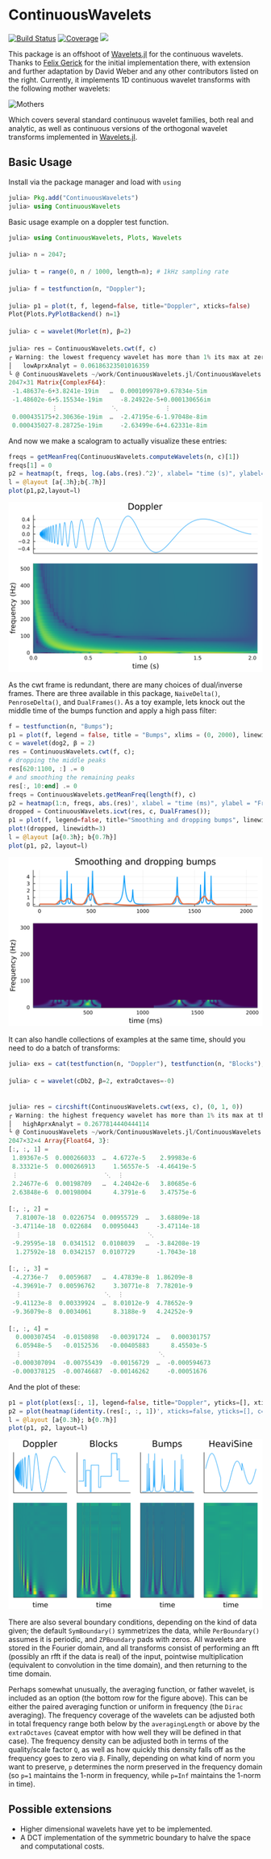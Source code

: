 # ContinuousWavelets

[![Build Status](https://travis-ci.com/dsweber2/ContinuousWavelets.jl.svg?branch=master)](https://travis-ci.com/dsweber2/ContinuousWavelets.jl)
[![Coverage](https://codecov.io/gh/dsweber2/ContinuousWavelets.jl/branch/master/graph/badge.svg)](https://codecov.io/gh/dsweber2/ContinuousWavelets.jl)
[![](https://img.shields.io/badge/docs-dev-blue.svg)](https://dsweber2.github.io/ContinuousWavelets.jl/dev/)

This package is an offshoot of [Wavelets.jl](https://github.com/JuliaDSP/Wavelets.jl) for the continuous wavelets.
Thanks to [Felix Gerick](https://github.com/fgerick) for the initial implementation there, with extension and further adaptation by David Weber and any other contributors listed on the right.
Currently, it implements 1D continuous wavelet transforms with the following mother wavelets:

![Mothers](https://dsweber2.github.io/ContinuousWavelets.jl/dev/mothers.svg)

Which covers several standard continuous wavelet families, both real and analytic, as well as continuous versions of the orthogonal wavelet transforms implemented in [Wavelets.jl](https://github.com/JuliaDSP/Wavelets.jl).

## Basic Usage

Install via the package manager and load with `using`

```julia
julia> Pkg.add("ContinuousWavelets")
julia> using ContinuousWavelets
```

Basic usage example on a doppler test function.

```julia
julia> using ContinuousWavelets, Plots, Wavelets

julia> n = 2047;

julia> t = range(0, n / 1000, length=n); # 1kHz sampling rate

julia> f = testfunction(n, "Doppler");

julia> p1 = plot(t, f, legend=false, title="Doppler", xticks=false)
Plot{Plots.PyPlotBackend() n=1}

julia> c = wavelet(Morlet(π), β=2)

julia> res = ContinuousWavelets.cwt(f, c)
┌ Warning: the lowest frequency wavelet has more than 1% its max at zero, so it may not be analytic. Think carefully
│   lowAprxAnalyt = 0.06186323501016359
└ @ ContinuousWavelets ~/work/ContinuousWavelets.jl/ContinuousWavelets.jl/src/sanityChecks.jl:6
2047×31 Matrix{ComplexF64}:
 -1.48637e-6+3.8241e-19im   …  0.000109978+9.67834e-5im
 -1.48602e-6+5.15534e-19im     -8.24922e-5+0.000130656im
            ⋮               ⋱             ⋮
 0.000435175+2.30636e-19im  …  -2.47195e-6-1.97048e-8im
 0.000435027-8.28725e-19im     -2.63499e-6+4.62331e-8im
```

And now we make a scalogram to actually visualize these entries:

```julia
freqs = getMeanFreq(ContinuousWavelets.computeWavelets(n, c)[1])
freqs[1] = 0
p2 = heatmap(t, freqs, log.(abs.(res).^2)', xlabel= "time (s)", ylabel="frequency (Hz)", colorbar=false, c=cgrad(:viridis, scale=:log10))
l = @layout [a{.3h};b{.7h}]
plot(p1,p2,layout=l)
```

![Doppler](/docs/doppler.svg)

As the cwt frame is redundant, there are many choices of dual/inverse frames. There are three available in this package, `NaiveDelta()`, `PenroseDelta()`, and `DualFrames()`. As a toy example, lets knock out the middle time of the bumps function and apply a high pass filter:

```julia
f = testfunction(n, "Bumps");
p1 = plot(f, legend = false, title = "Bumps", xlims = (0, 2000), linewidth = 2)
c = wavelet(dog2, β = 2)
res = ContinuousWavelets.cwt(f, c);
# dropping the middle peaks
res[620:1100, :] .= 0
# and smoothing the remaining peaks
res[:, 10:end] .= 0
freqs = ContinuousWavelets.getMeanFreq(length(f), c)
p2 = heatmap(1:n, freqs, abs.(res)', xlabel = "time (ms)", ylabel = "Frequency (Hz)", colorbar = false, c = :viridis)
dropped = ContinuousWavelets.icwt(res, c, DualFrames());
p1 = plot(f, legend=false, title="Smoothing and dropping bumps", linewidth=2)
plot!(dropped, linewidth=3)
l = @layout [a{0.3h}; b{0.7h}]
plot(p1, p2, layout=l)
```

![Bumps](/docs/bumps.svg)

It can also handle collections of examples at the same time, should you need to do a batch of transforms:

```julia
julia> exs = cat(testfunction(n, "Doppler"), testfunction(n, "Blocks"), testfunction(n, "Bumps"), testfunction(n, "HeaviSine"), dims=2);

julia> c = wavelet(cDb2, β=2, extraOctaves=-0)


julia> res = circshift(ContinuousWavelets.cwt(exs, c), (0, 1, 0))
┌ Warning: the highest frequency wavelet has more than 1% its max at the end, so it may not be analytic. Think carefully
│   highAprxAnalyt = 0.2677814440444114
└ @ ContinuousWavelets ~/work/ContinuousWavelets.jl/ContinuousWavelets.jl/src/sanityChecks.jl:10
2047×32×4 Array{Float64, 3}:
[:, :, 1] =
 1.89367e-5  0.000266033  …  4.6727e-5    2.99983e-6
 8.33321e-5  0.000266913     1.56557e-5  -4.46419e-5
 ⋮                        ⋱  ⋮
 2.24677e-6  0.00198709   …  4.24042e-6   3.80685e-6
 2.63848e-6  0.00198004      4.3791e-6    3.47575e-6

[:, :, 2] =
  7.81007e-18  0.0226754  0.00955729  …   3.68809e-18
 -3.47114e-18  0.022684   0.00950443     -3.47114e-18
  ⋮                                   ⋱
 -9.29595e-18  0.0341512  0.0108039   …  -3.84208e-19
  1.27592e-18  0.0342157  0.0107729      -1.7043e-18

[:, :, 3] =
 -4.2736e-7   0.0059687   …  4.47839e-8  1.86209e-8
 -4.39691e-7  0.00596762     3.30771e-8  7.78201e-9
  ⋮                       ⋱  ⋮
 -9.41123e-8  0.00339924  …  8.01012e-9  4.78652e-9
 -9.36079e-8  0.0034061      8.3188e-9   4.24252e-9

[:, :, 4] =
  0.000307454  -0.0150898   -0.00391724  …   0.000301757
  6.05948e-5   -0.0152536   -0.00405883      8.45503e-5
  ⋮                                      ⋱
 -0.000307094  -0.00755439  -0.00156729  …  -0.000594673
 -0.000378125  -0.00746687  -0.00146262     -0.00051676
```

And the plot of these:

```julia
p1 = plot(plot(exs[:, 1], legend=false, title="Doppler", yticks=[], xticks=[], linewidth=2), plot(exs[:, 2], legend=false, title="Blocks", yticks=[], xticks=[], linewidth=2), plot(exs[:, 3], legend=false, title="Bumps", yticks=[], xticks=[], linewidth=2), plot(exs[:, 4], legend=false, title="HeaviSine", yticks=[], xticks=[], linewidth=2), layout=(1, 4))
p2 = plot(heatmap(identity.(res[:, :, 1])', xticks=false, yticks=[], c=:viridis, colorbar=false), heatmap(identity.(res[:, :, 2])', xticks=false, yticks=[], c=:viridis, colorbar=false), heatmap(identity.(res[:, :, 3])', xticks=false, yticks=[], c=:viridis, colorbar=false), heatmap(identity.(res[:, :, 4])', xticks=false, yticks=[], c=:viridis, colorbar=false), layout=(1, 4))
l = @layout [a{0.3h}; b{0.7h}]
plot(p1, p2, layout=l)
```

![parallel transforms](/docs/multiEx.svg)

There are also several boundary conditions, depending on the kind of data given; the default `SymBoundary()` symmetrizes the data, while `PerBoundary()` assumes it is periodic, and `ZPBoundary` pads with zeros.
All wavelets are stored in the Fourier domain, and all transforms consist of performing an fft (possibly an rfft if the data is real) of the input, pointwise multiplication (equivalent to convolution in the time domain), and then returning to the time domain.

Perhaps somewhat unusually, the averaging function, or father wavelet, is included as an option (the bottom row for the figure above). This can be either the paired averaging function or uniform in frequency (the `Dirac` averaging). The frequency coverage of the wavelets can be adjusted both in total frequency range both below by the `averagingLength` or above by the `extraOctaves` (caveat emptor with how well they will be defined in that case). The frequency density can be adjusted both in terms of the quality/scale factor `Q`, as well as how quickly this density falls off as the frequency goes to zero via `β`. Finally, depending on what kind of norm you want to preserve, `p` determines the norm preserved in the frequency domain (so `p=1` maintains the 1-norm in frequency, while `p=Inf` maintains the 1-norm in time).

## Possible extensions

- Higher dimensional wavelets have yet to be implemented.
- A DCT implementation of the symmetric boundary to halve the space and computational costs.
